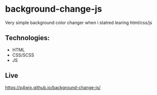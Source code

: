 # background-change-js
Very simple background color changer when i statred learing html/css/js
## Technologies:

- HTML
- CSS/SCSS
- JS

## Live
https://p4wix.github.io/background-change-js/
